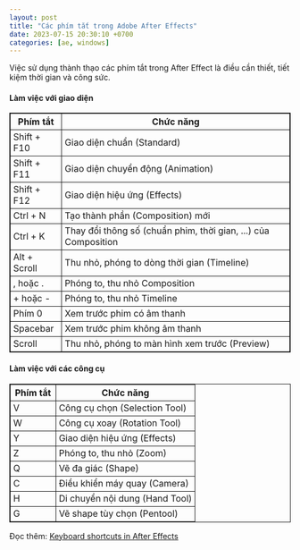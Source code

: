 ```yaml
---
layout: post
title: "Các phím tắt trong Adobe After Effects"
date: 2023-07-15 20:30:10 +0700
categories: [ae, windows]
---
```


Việc sử dụng thành thạo các phím tắt trong After Effect là điều cần thiết, tiết kiệm thời gian và công sức.  

#### Làm việc với giao diện
<table style="border: 1px solid;">
    <tr>
        <th style="text-align: center; border: 1px solid; border-spacing: 2px;">Phím tắt</th>
        <th style="text-align: center; border: 1px solid; border-spacing: 2px;">Chức năng</th>
    </tr>
    <tr >
        <td style="border: 1px solid; padding-left: 5px; padding-right: 5px;">Shift + F10</td>
        <td style="border: 1px solid; padding-left: 5px; padding-right: 5px;">Giao diện chuẩn (Standard)</td>
    </tr>
    <tr>
        <td style="border: 1px solid; padding-left: 5px; padding-right: 5px;">Shift + F11</td>
        <td style="border: 1px solid; padding-left: 5px; padding-right: 5px;">Giao diện chuyển động (Animation)</td>
    </tr>
    <tr>
        <td style="border: 1px solid; padding-left: 5px; padding-right: 5px;">Shift + F12</td>
        <td style="border: 1px solid; padding-left: 5px; padding-right: 5px;">Giao diện hiệu ứng (Effects)</td>
    </tr>
    <tr>
        <td style="border: 1px solid; padding-left: 5px; padding-right: 5px;">Ctrl + N</td>
        <td style="border: 1px solid; padding-left: 5px; padding-right: 5px;">Tạo thành phần (Composition) mới</td>
    </tr>
    <tr>
        <td style="border: 1px solid; padding-left: 5px; padding-right: 5px;">Ctrl + K</td>
        <td style="border: 1px solid; padding-left: 5px; padding-right: 5px;">Thay đổi thông số (chuẩn phim, thời gian, ...) của Composition</td>
    </tr>
    <tr>
        <td style="border: 1px solid; padding-left: 5px; padding-right: 5px;">Alt + Scroll</td>
        <td style="border: 1px solid; padding-left: 5px; padding-right: 5px;">Thu nhỏ, phóng to dòng thời gian (Timeline)</td>
    </tr>
    <tr>
        <td style="border: 1px solid; padding-left: 5px; padding-right: 5px;">, hoặc .</td>
        <td style="border: 1px solid; padding-left: 5px; padding-right: 5px;">Phóng to, thu nhỏ Composition</td>
    </tr>
    <tr>
        <td style="border: 1px solid; padding-left: 5px; padding-right: 5px;">+ hoặc -</td>
        <td style="border: 1px solid; padding-left: 5px; padding-right: 5px;">Phóng to, thu nhỏ Timeline</td>
    </tr>
    <tr>
        <td style="border: 1px solid; padding-left: 5px; padding-right: 5px;">Phím 0</td>
        <td style="border: 1px solid; padding-left: 5px; padding-right: 5px;">Xem trước phim có âm thanh</td>
    </tr>
    <tr>
        <td style="border: 1px solid; padding-left: 5px; padding-right: 5px;">Spacebar</td>
        <td style="border: 1px solid; padding-left: 5px; padding-right: 5px;">Xem trước phim không âm thanh</td>
    </tr>
    <tr>
        <td style="border: 1px solid; padding-left: 5px; padding-right: 5px;">Scroll</td>
        <td style="border: 1px solid; padding-left: 5px; padding-right: 5px;">Thu nhỏ, phóng to màn hình xem trước (Preview)</td>
    </tr>
</table>

#### Làm việc với các công cụ
<table style="border: 1px solid;">
    <tr>
        <th style="text-align: center; border: 1px solid; border-spacing: 2px;">Phím tắt</th>
        <th style="text-align: center; border: 1px solid; border-spacing: 2px;">Chức năng</th>
    </tr>
    <tr >
        <td style="border: 1px solid; padding-left: 5px; padding-right: 5px;">V</td>
        <td style="border: 1px solid; padding-left: 5px; padding-right: 5px;">Công cụ chọn (Selection Tool)</td>
    </tr>
    <tr>
        <td style="border: 1px solid; padding-left: 5px; padding-right: 5px;">W</td>
        <td style="border: 1px solid; padding-left: 5px; padding-right: 5px;">Công cụ xoay (Rotation Tool)</td>
    </tr>
    <tr>
        <td style="border: 1px solid; padding-left: 5px; padding-right: 5px;">Y</td>
        <td style="border: 1px solid; padding-left: 5px; padding-right: 5px;">Giao diện hiệu ứng (Effects)</td>
    </tr>
    <tr>
        <td style="border: 1px solid; padding-left: 5px; padding-right: 5px;">Z</td>
        <td style="border: 1px solid; padding-left: 5px; padding-right: 5px;">Phóng to, thu nhỏ (Zoom)</td>
    </tr>
    <tr>
        <td style="border: 1px solid; padding-left: 5px; padding-right: 5px;">Q</td>
        <td style="border: 1px solid; padding-left: 5px; padding-right: 5px;">Vẽ đa giác (Shape)</td>
    </tr>
    <tr>
        <td style="border: 1px solid; padding-left: 5px; padding-right: 5px;">C</td>
        <td style="border: 1px solid; padding-left: 5px; padding-right: 5px;">Điều khiển máy quay (Camera)</td>
    </tr>
    <tr>
        <td style="border: 1px solid; padding-left: 5px; padding-right: 5px;">H</td>
        <td style="border: 1px solid; padding-left: 5px; padding-right: 5px;">Di chuyển nội dung (Hand Tool)</td>
    </tr>
    <tr>
        <td style="border: 1px solid; padding-left: 5px; padding-right: 5px;">G</td>
        <td style="border: 1px solid; padding-left: 5px; padding-right: 5px;">Vẽ shape tùy chọn (Pentool)</td>
    </tr>
</table>


Đọc thêm: [Keyboard shortcuts in After Effects](https://helpx.adobe.com/after-effects/using/keyboard-shortcuts-reference.html)  

